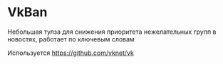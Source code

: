 # VkBan
Небольшая тулза для снижения приоритета нежелательных групп в новостях, работает по ключевым словам

Используется https://github.com/vknet/vk
